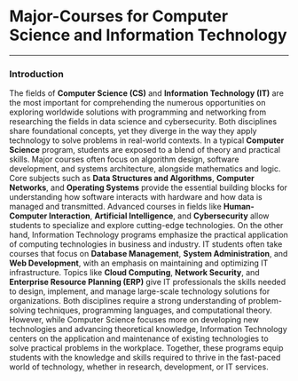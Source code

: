 # Major-Courses for Computer Science and Information Technology
---
### Introduction
The fields of **Computer Science (CS)** and **Information Technology (IT)** are the most important for comprehending the numerous opportunities on exploring worldwide solutions with programming and networking from researching the fields in data science and cybersecurity. Both disciplines share foundational concepts, yet they diverge in the way they apply technology to solve problems in real-world contexts.
In a typical **Computer Science** program, students are exposed to a blend of theory and practical skills. Major courses often focus on algorithm design, software development, and systems architecture, alongside mathematics and logic. Core subjects such as **Data Structures and Algorithms**, **Computer Networks**, and **Operating Systems** provide the essential building blocks for understanding how software interacts with hardware and how data is managed and transmitted. Advanced courses in fields like **Human-Computer Interaction**, **Artificial Intelligence**, and **Cybersecurity** allow students to specialize and explore cutting-edge technologies.
On the other hand, Information Technology programs emphasize the practical application of computing technologies in business and industry. IT students often take courses that focus on **Database Management**, **System Administration**, and **Web Development**, with an emphasis on maintaining and optimizing IT infrastructure. Topics like **Cloud Computing**, **Network Security**, and **Enterprise Resource Planning (ERP)** give IT professionals the skills needed to design, implement, and manage large-scale technology solutions for organizations.
Both disciplines require a strong understanding of problem-solving techniques, programming languages, and computational theory. However, while Computer Science focuses more on developing new technologies and advancing theoretical knowledge, Information Technology centers on the application and maintenance of existing technologies to solve practical problems in the workplace.
Together, these programs equip students with the knowledge and skills required to thrive in the fast-paced world of technology, whether in research, development, or IT services.
